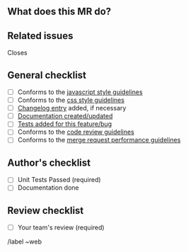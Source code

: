 <!--See the general documentation guidelines https://docs.gitlab.com/ee/development/documentation -->

## What does this MR do?

<!-- Briefly describe what this MR is about -->

## Related issues

<!-- Mention the issue(s) this MR closes or is related to -->

Closes

## General checklist

- [ ] Conforms to the [javascript style guidelines](https://github.com/airbnb/javascript)
- [ ] Conforms to the [css style guidelines](http://getbem.com/)
- [ ] [Changelog entry]() added, if necessary
- [ ] [Documentation created/updated]()
- [ ] [Tests added for this feature/bug]()
- [ ] Conforms to the [code review guidelines]()
- [ ] Conforms to the [merge request performance guidelines]()

## Author's checklist

- [ ] Unit Tests Passed (required)
- [ ] Documentation done

## Review checklist

- [ ] Your team's review (required)

/label ~web
